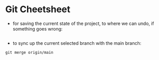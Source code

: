 # Git Cheetsheet

- for saving the current state of the project, to where we can undo,
  if something goes wrong:

```

```

- to sync up the current selected branch with the main branch:

```
git merge origin/main
```
